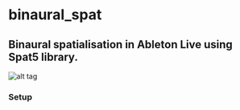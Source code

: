 # binaural_spat
## Binaural spatialisation in Ableton Live using Spat5 library. 

![alt tag](https://raw.githubusercontent.com/kasperskov/binaural_spat_beta-v1.0/docs/space_gui.png)

### Setup
